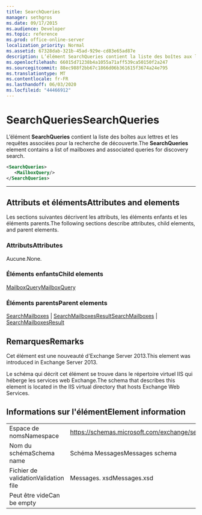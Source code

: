 ```yaml
---
title: SearchQueries
manager: sethgros
ms.date: 09/17/2015
ms.audience: Developer
ms.topic: reference
ms.prod: office-online-server
localization_priority: Normal
ms.assetid: 67328dab-321b-45ad-929e-cd83e65ad87e
description: L’élément SearchQueries contient la liste des boîtes aux lettres et les requêtes associées pour la recherche de découverte.
ms.openlocfilehash: 66015d71238b4a1055a71aff539ca50150f2a247
ms.sourcegitcommit: 88ec988f2bb67c1866d06b361615f3674a24e795
ms.translationtype: MT
ms.contentlocale: fr-FR
ms.lasthandoff: 06/03/2020
ms.locfileid: "44466912"
---
```

# <a name="searchqueries"></a><span data-ttu-id="3f90c-103">SearchQueries</span><span class="sxs-lookup"><span data-stu-id="3f90c-103">SearchQueries</span></span>

<span data-ttu-id="3f90c-104">L’élément **SearchQueries** contient la liste des boîtes aux lettres et les requêtes associées pour la recherche de découverte.</span><span class="sxs-lookup"><span data-stu-id="3f90c-104">The **SearchQueries** element contains a list of mailboxes and associated queries for discovery search.</span></span> 
  
```XML
<SearchQueries>
   <MailboxQuery/>
</SearchQueries>
```

 ****
## <a name="attributes-and-elements"></a><span data-ttu-id="3f90c-105">Attributs et éléments</span><span class="sxs-lookup"><span data-stu-id="3f90c-105">Attributes and elements</span></span>

<span data-ttu-id="3f90c-106">Les sections suivantes décrivent les attributs, les éléments enfants et les éléments parents.</span><span class="sxs-lookup"><span data-stu-id="3f90c-106">The following sections describe attributes, child elements, and parent elements.</span></span>
  
### <a name="attributes"></a><span data-ttu-id="3f90c-107">Attributs</span><span class="sxs-lookup"><span data-stu-id="3f90c-107">Attributes</span></span>

<span data-ttu-id="3f90c-108">Aucune.</span><span class="sxs-lookup"><span data-stu-id="3f90c-108">None.</span></span>
  
### <a name="child-elements"></a><span data-ttu-id="3f90c-109">Éléments enfants</span><span class="sxs-lookup"><span data-stu-id="3f90c-109">Child elements</span></span>

[<span data-ttu-id="3f90c-110">MailboxQuery</span><span class="sxs-lookup"><span data-stu-id="3f90c-110">MailboxQuery</span></span>](mailboxquery.md)
  
### <a name="parent-elements"></a><span data-ttu-id="3f90c-111">Éléments parents</span><span class="sxs-lookup"><span data-stu-id="3f90c-111">Parent elements</span></span>

<span data-ttu-id="3f90c-112">[SearchMailboxes](searchmailboxes.md)  |  [SearchMailboxesResult](searchmailboxesresult.md)</span><span class="sxs-lookup"><span data-stu-id="3f90c-112">[SearchMailboxes](searchmailboxes.md) | [SearchMailboxesResult](searchmailboxesresult.md)</span></span>
  
## <a name="remarks"></a><span data-ttu-id="3f90c-113">Remarques</span><span class="sxs-lookup"><span data-stu-id="3f90c-113">Remarks</span></span>

<span data-ttu-id="3f90c-114">Cet élément est une nouveauté d'Exchange Server 2013.</span><span class="sxs-lookup"><span data-stu-id="3f90c-114">This element was introduced in Exchange Server 2013.</span></span>
  
<span data-ttu-id="3f90c-115">Le schéma qui décrit cet élément se trouve dans le répertoire virtuel IIS qui héberge les services web Exchange.</span><span class="sxs-lookup"><span data-stu-id="3f90c-115">The schema that describes this element is located in the IIS virtual directory that hosts Exchange Web Services.</span></span>
  
## <a name="element-information"></a><span data-ttu-id="3f90c-116">Informations sur l'élément</span><span class="sxs-lookup"><span data-stu-id="3f90c-116">Element information</span></span>

|||
|:-----|:-----|
|<span data-ttu-id="3f90c-117">Espace de noms</span><span class="sxs-lookup"><span data-stu-id="3f90c-117">Namespace</span></span>  <br/> |https://schemas.microsoft.com/exchange/services/2006/messages  <br/> |
|<span data-ttu-id="3f90c-118">Nom du schéma</span><span class="sxs-lookup"><span data-stu-id="3f90c-118">Schema name</span></span>  <br/> |<span data-ttu-id="3f90c-119">Schéma Messages</span><span class="sxs-lookup"><span data-stu-id="3f90c-119">Messages schema</span></span>  <br/> |
|<span data-ttu-id="3f90c-120">Fichier de validation</span><span class="sxs-lookup"><span data-stu-id="3f90c-120">Validation file</span></span>  <br/> |<span data-ttu-id="3f90c-121">Messages. xsd</span><span class="sxs-lookup"><span data-stu-id="3f90c-121">Messages.xsd</span></span>  <br/> |
|<span data-ttu-id="3f90c-122">Peut être vide</span><span class="sxs-lookup"><span data-stu-id="3f90c-122">Can be empty</span></span>  <br/> ||
   

